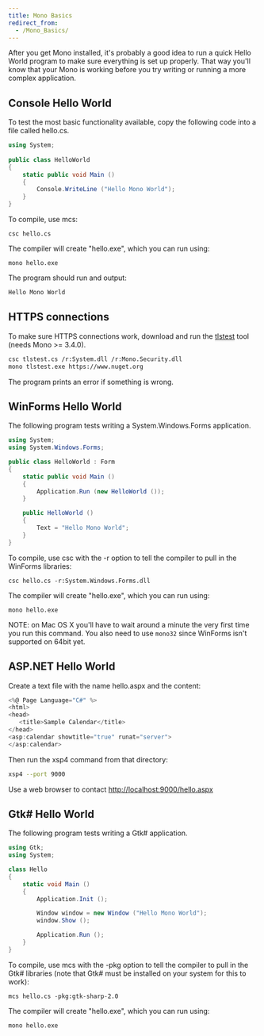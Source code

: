 ```yaml
---
title: Mono Basics
redirect_from:
  - /Mono_Basics/
---
```


After you get Mono installed, it's probably a good idea to run a quick Hello World program to make sure everything is set up properly. That way you'll know that your Mono is working before you try writing or running a more complex application.

Console Hello World
-------------------

To test the most basic functionality available, copy the following code into a file called hello.cs.

``` csharp
using System;
 
public class HelloWorld
{
    static public void Main ()
    {
        Console.WriteLine ("Hello Mono World");
    }
}
```

To compile, use mcs:

    csc hello.cs

The compiler will create "hello.exe", which you can run using:

    mono hello.exe

The program should run and output:

``` bash
Hello Mono World
```

HTTPS connections
-----------------

To make sure HTTPS connections work, download and run the [tlstest](https://raw.github.com/mono/mono/master/mcs/class/Mono.Security/Test/tools/tlstest/tlstest.cs) tool (needs Mono >= 3.4.0).

``` bash
csc tlstest.cs /r:System.dll /r:Mono.Security.dll
mono tlstest.exe https://www.nuget.org
```

The program prints an error if something is wrong.

WinForms Hello World
--------------------

The following program tests writing a System.Windows.Forms application.

``` csharp
using System;
using System.Windows.Forms;

public class HelloWorld : Form
{
    static public void Main ()
    {
        Application.Run (new HelloWorld ());
    }

    public HelloWorld ()
    {
        Text = "Hello Mono World";
    }
}
```

To compile, use csc with the -r option to tell the compiler to pull in the WinForms libraries:

    csc hello.cs -r:System.Windows.Forms.dll

The compiler will create "hello.exe", which you can run using:

    mono hello.exe

NOTE: on Mac OS X you'll have to wait around a minute the very first time you run this command. You also need to use `mono32` since WinForms isn't supported on 64bit yet.

ASP.NET Hello World
-------------------

Create a text file with the name hello.aspx and the content:

``` csharp
<%@ Page Language="C#" %>
<html>
<head>
   <title>Sample Calendar</title>
</head>
<asp:calendar showtitle="true" runat="server">
</asp:calendar>
```

Then run the xsp4 command from that directory:

``` bash
xsp4 --port 9000
```

Use a web browser to contact [http://localhost:9000/hello.aspx](http://localhost:9000/hello.aspx)

Gtk# Hello World
-----------------

The following program tests writing a Gtk# application.

``` csharp
using Gtk;
using System;

class Hello
{
    static void Main ()
    {
        Application.Init ();

        Window window = new Window ("Hello Mono World");
        window.Show ();

        Application.Run ();
    }
}
```

To compile, use mcs with the -pkg option to tell the compiler to pull in the Gtk# libraries (note that Gtk# must be installed on your system for this to work):

    mcs hello.cs -pkg:gtk-sharp-2.0

The compiler will create "hello.exe", which you can run using:

    mono hello.exe
